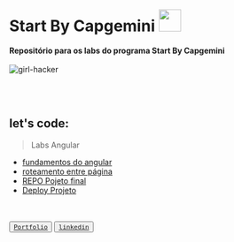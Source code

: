 # Start By Capgemini <img src="https://user-images.githubusercontent.com/73192544/207871587-82501284-76da-4340-a38b-e419829c6618.png" width="40">
**Repositório  para os labs do programa Start By Capgemini**
<br><br>
![girl-hacker](https://user-images.githubusercontent.com/73192544/187312063-53fd3772-8ab9-4dee-a8b8-a3c40b6a409a.gif)

<br><br>

## let's code:

> Labs Angular

* [fundamentos do angular](https://github.com/conceicao-peres/Start-By-Capgemini/tree/main/Angular/fundamentos-angular)
* [roteamento entre página](https://github.com/conceicao-peres/Start-By-Capgemini/tree/main/Angular/roteamento)
* [REPO Pojeto final](https://github.com/conceicao-peres/proway-computers)
* [Deploy Projeto](https://conceicao-peres.github.io/proway-computers/)

<br><br>
<button name="button"> <a href="https://conceicao-peres.github.io/Portfolio-Conceicao" target="_blank">`Portfolio`</a></button>
<button name="button"> <a href="https://www.linkedin.com/in/conceicao-peres-da-silva" target="_blank">`linkedin`</a></button>
